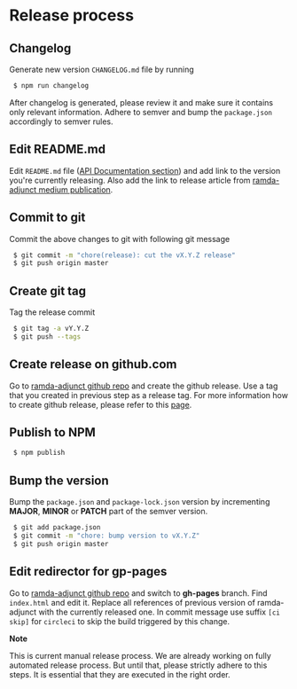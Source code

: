 # Release process

## Changelog

Generate new version `CHANGELOG.md` file by running

```sh
 $ npm run changelog
```

After changelog is generated, please review it and make sure it contains only
relevant information. Adhere to semver and bump the `package.json` accordingly
to semver rules.

## Edit README.md

Edit `README.md` file ([API Documentation section](https://github.com/char0n/ramda-adjunct/blob/master/README.md#api-documentation)) and 
add link to the version you're currently releasing. Also add the link to release article from [ramda-adjunct medium publication](https://medium.com/ramda-adjunct).

## Commit to git

Commit the above changes to git with following git message

```sh
 $ git commit -m "chore(release): cut the vX.Y.Z release"
 $ git push origin master
``` 

## Create git tag

Tag the release commit 

```sh
 $ git tag -a vY.Y.Z
 $ git push --tags
```

## Create release on github.com

Go to [ramda-adjunct github repo](https://github.com/char0n/ramda-adjunct) and create the github release.
Use a tag that you created in previous step as a release tag. For more information how to create
github release, please refer to this [page](https://help.github.com/articles/creating-releases/).   

## Publish to NPM

```sh
 $ npm publish
```

## Bump the version

Bump the `package.json` and `package-lock.json` version by incrementing **MAJOR**, **MINOR** or **PATCH** part of the semver version.

```sh
 $ git add package.json
 $ git commit -m "chore: bump version to vX.Y.Z"
 $ git push origin master
```


## Edit redirector for gp-pages

Go to [ramda-adjunct github repo](https://github.com/char0n/ramda-adjunct) and switch to 
**gh-pages** branch. Find `index.html` and edit it. Replace all references of previous version
of ramda-adjunct with the currently released one. In commit message use suffix `[ci skip]`
for `circleci` to skip the build triggered by this change.


**Note**

This is current manual release process. We are already working on fully automated release process.
But until that, please strictly adhere to this steps. It is essential that they are executed
in the right order.
